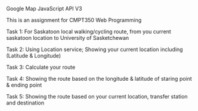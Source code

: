 Google Map JavaScript API V3

This is an assignment for CMPT350 Web Programming

Task 1: For Saskatoon local walking/cycling route, from you current saskatoon location to University of Sasketchewan

Task 2: Using Location service; Showing your current location including (Latitude & Longitude)

Task 3: Calculate your route

Task 4: Showing the route based on the longitude & latitude of staring point & ending point

Task 5: Showing the route based on your current location, transfer station and destination
